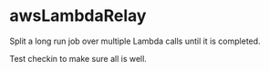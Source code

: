 # awsLambdaRelay

Split a long run job over multiple Lambda calls until it is completed.

Test checkin to make sure all is well.

